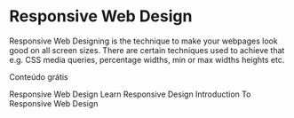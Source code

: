 # Responsive Web Design

Responsive Web Designing is the technique to make your webpages look good on all screen sizes. There are certain techniques used to achieve that e.g. CSS media queries, percentage widths, min or max widths heights etc.

<ResourceGroupTitle>Conteúdo grátis</ResourceGroupTitle>

<BadgeLink colorScheme='yellow' badgeText='Leia' href='https://www.w3schools.com/css/css_rwd_intro.asp'>Responsive Web Design</BadgeLink>
<BadgeLink colorScheme='yellow' badgeText='Leia' href='https://web.dev/learn/design/'>Learn Responsive Design</BadgeLink>
<BadgeLink badgeText='Watch' href='https://www.youtube.com/watch?v=srvUrASNj0s'>Introduction To Responsive Web Design</BadgeLink>
